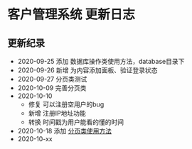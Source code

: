 # 客户管理系统 更新日志

## 更新纪录

- 2020\-09\-25 添加 数据库操作类使用方法，database目录下
- 2020\-09\-26 新增 为内容添加面板、验证登录状态
- 2020\-09\-27 分页类测试
- 2020\-10\-09 完善分页类
- 2020\-10\-10 
  - 修复 可以注册空用户的bug
  - 新增 注册IP地址功能
  - 转换 时间戳为用户能看的懂的时间
- 2020\-10\-18 添加 [分页类使用方法](page/README.md)
- 2020\-10\-xx 
